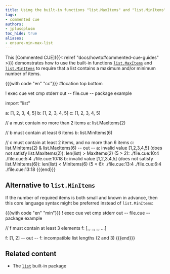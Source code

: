 ```yaml
---
title: Using the built-in functions "list.MaxItems" and "list.MinItems" to constrain the length of a list
tags:
- commented cue
authors:
- jpluscplusm
toc_hide: true
aliases:
- ensure-min-max-list
---
```


This [Commented CUE]({{< relref "docs/howto#commented-cue-guides" >}})
demonstrates how to use the built-in functions
[`list.MaxItems`](https://pkg.go.dev/cuelang.org/go/pkg/list#MaxItems) and
[`list.MinItems`](https://pkg.go.dev/cuelang.org/go/pkg/list#MinItems)
to require that a list contains a maximum and/or minimum number of items.

{{{with code "en" "cc"}}}
#location top bottom

! exec cue vet
cmp stderr out
-- file.cue --
package example

import "list"

a: [1, 2, 3, 4, 5]
b: [1, 2, 3, 4, 5]
c: [1, 2, 3, 4, 5]

// a must contain no more than 2 items
a: list.MaxItems(2)

// b must contain at least 6 items
b: list.MinItems(6)

// c must contain at least 2 items, and no more than 6 items
c: list.MinItems(2) & list.MaxItems(6)
-- out --
a: invalid value [1,2,3,4,5] (does not satisfy list.MaxItems(2)): len(list) > MaxItems(2) (5 > 2):
    ./file.cue:10:4
    ./file.cue:5:4
    ./file.cue:10:18
b: invalid value [1,2,3,4,5] (does not satisfy list.MinItems(6)): len(list) < MinItems(6) (5 < 6):
    ./file.cue:13:4
    ./file.cue:6:4
    ./file.cue:13:18
{{{end}}}

## Alternative to `list.MinItems`

If the number of required items is both small and known in advance, then this
core language syntax might be preferred instead of `list.MinItems`:

{{{with code "en" "min"}}}
! exec cue vet
cmp stderr out
-- file.cue --
package example

// f must contain at least 3 elements
f: [_, _, _, ...]

f: [1, 2]
-- out --
f: incompatible list lengths (2 and 3)
{{{end}}}

## Related content

- The [`list`](https://pkg.go.dev/cuelang.org/go/pkg/list) built-in package

